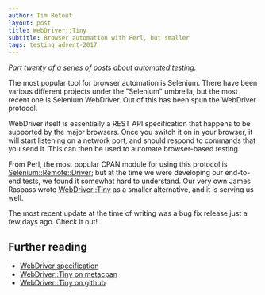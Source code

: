 ```yaml
---
author: Tim Retout
layout: post
title: WebDriver::Tiny
subtitle: Browser automation with Perl, but smaller
tags: testing advent-2017
---
```


*Part twenty of [a series of posts about automated
 testing](http://tech-blog.cv-library.co.uk/tags/#advent-2017-ref).*

The most popular tool for browser automation is Selenium. There have
been various different projects under the "Selenium" umbrella, but the
most recent one is Selenium WebDriver. Out of this has been spun the
WebDriver protocol.

WebDriver itself is essentially a REST API specification that happens
to be supported by the major browsers. Once you switch it on in your
browser, it will start listening on a network port, and should respond
to commands that you send it. This can then be used to automate
browser-based testing.

From Perl, the most popular CPAN module for using this protocol is
[Selenium::Remote::Driver](https://metacpan.org/pod/Selenium::Remote::Driver);
but at the time we were developing our end-to-end tests, we found it
somewhat hard to understand.  Our very own James Raspass wrote
[WebDriver::Tiny](https://metacpan.org/pod/WebDriver::Tiny) as a
smaller alternative, and it is serving us well.

The most recent update at the time of writing was a bug fix release
just a few days ago.  Check it out!

## Further reading

- [WebDriver specification](https://www.w3.org/TR/webdriver/)
- [WebDriver::Tiny on metacpan](https://metacpan.org/pod/WebDriver::Tiny)
- [WebDriver::Tiny on github](https://github.com/cv-library/WebDriver-Tiny)
